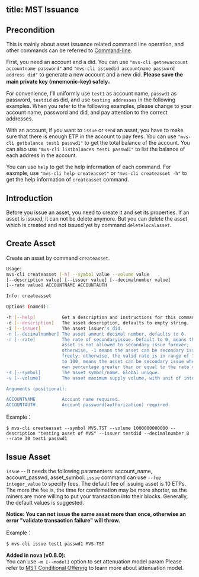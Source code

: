 title: MST Issuance
---

## Precondition

This is mainly about asset issuance related command line operation, and other commands can be referred to [Command-line](command-line.html).

First, you need an account and a did. You can use `"mvs-cli getnewaccount accountname password"` and `"mvs-cli issuedid accountname password address did"` to generate a new account and a new did. **Please save the main private key (mnemonic-key) safely**。

For convenience, I'll uniformly use `test1` as account name, `passwd1` as password, `testdid` as did, and use `testing addresses` in the following examples. When you refer to the following examples, please change to your account name, password and did, and pay attention to the correct addresses.

With an account, if you want to `issue` or `send` an asset, you have to make sure that there is enough ETP in the account to pay fees. You can use `"mvs-cli getbalance test1 passwd1"` to get the total balance of the account. You can also use `"mvs-cli listbalances test1 passwd1"` to list the balance of each address in the account.

You can use `help` to get the help information of each command. For eaxmple, use `"mvs-cli help createasset"` or `"mvs-cli createasset -h"` to get the help information of `createasset` command.

## Introduction
Before you issue an asset, you need to create it and set its properties. If an asset is issued, it can not be delete anymore. But you can delete the asset which is created and not issued yet by command `deletelocalasset`.

## Create Asset
Create an asset by command `createasset`.  
```bash
Usage:
mvs-cli createasset [-h] --symbol value --volume value
[--description value] [--issuer value] [--decimalnumber value]
[--rate value] ACCOUNTNAME ACCOUNTAUTH

Info: createasset

Options (named):

-h [--help]          Get a description and instructions for this command.
-d [--description]   The asset description, defaults to empty string.
-i [--issuer]        The asset issuer's did.
-n [--decimalnumber] The asset amount decimal number, defaults to 0.
-r [--rate]          The rate of secondaryissue. Default to 0, means the
                     asset is not allowed to secondary issue forever;
                     otherwise, -1 means the asset can be secondary issue
                     freely; otherwise, the valid rate is in range of 1
                     to 100, means the asset can be secondary issue when
                     own percentage greater than or equal to the rate value.
-s [--symbol]        The asset symbol/name. Global unique.
-v [--volume]        The asset maximum supply volume, with unit of integer bits.

Arguments (positional):

ACCOUNTNAME          Account name required.
ACCOUNTAUTH          Account password(authorization) required.
```

Example：
```
$ mvs-cli createasset --symbol MVS.TST --volume 1000000000000 --description "testing asset of MVS" --issuer testdid --decimalnumber 8 --rate 30 test1 passwd1
```

## Issue Asset
`issue` --
It needs the following paramenters: account_name, account_passwd, asset_symbol. `issue` command can use `--fee integer_value` to specify fees. The default fee of issuing asset is 10 ETPs. The more the fee is, the time for confirmation may be more shorter, as the miners are more willing to put your transaction into their blocks. Generally, the default values is suggested.  

**Notice: You can not issue the same asset more than once, otherwise an error "validate transaction failure" will throw.**

Example：
```bash
$ mvs-cli issue test1 passwd1 MVS.TST
```

**Added in nova (v0.8.0):**  
You can use `-m [--model]` option to set attenuation model param
Please refer to [MST Conditional Offering](/developers/da-attenuation.html) to learn more about attenuation model.
